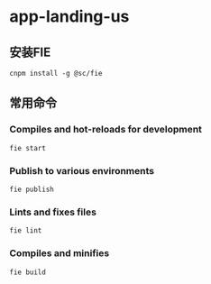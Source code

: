 # app-landing-us

## 安装FIE

```
cnpm install -g @sc/fie
````
## 常用命令

### Compiles and hot-reloads for development
```
fie start
```

### Publish to various environments
```
fie publish
```

### Lints and fixes files
```
fie lint
```

### Compiles and minifies
```
fie build
```
